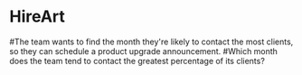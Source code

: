# HireArt
#The team wants to find the month they're likely to contact the most clients, so they can schedule a product upgrade announcement. 
#Which month does the team tend to contact the greatest percentage of its clients?


